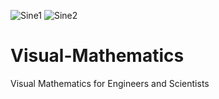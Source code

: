 ![Sine1](https://user-images.githubusercontent.com/38177053/117126812-ed320c80-adb8-11eb-960f-a381c04d2357.jpg)
![Sine2](https://user-images.githubusercontent.com/38177053/117126818-ee633980-adb8-11eb-8f79-0514efe0af31.JPG)
# Visual-Mathematics
Visual Mathematics for Engineers and Scientists
